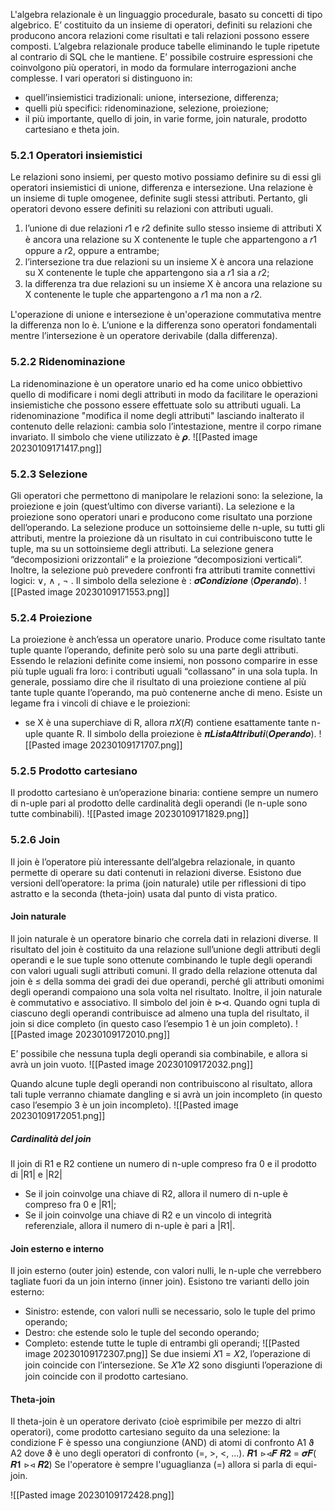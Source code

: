 L'algebra relazionale è un linguaggio procedurale, basato su concetti di tipo algebrico. 
E’ costituito da un insieme di operatori, definiti su relazioni che producono ancora relazioni come risultati e tali relazioni possono essere composti. 
L’algebra relazionale produce tabelle eliminando le tuple ripetute al contrario di SQL che le mantiene.
E’ possibile costruire espressioni che coinvolgono più operatori, in modo da formulare interrogazioni anche complesse. 
I vari operatori si distinguono in: 
- quell’insiemistici tradizionali: unione, intersezione, differenza; 
- quelli più specifici: ridenominazione, selezione, proiezione; 
- il più importante, quello di join, in varie forme, join naturale, prodotto cartesiano e theta join.

### 5.2.1 Operatori insiemistici
Le relazioni sono insiemi, per questo motivo possiamo definire su di essi gli operatori insiemistici di unione, differenza e intersezione. Una relazione è un insieme di tuple omogenee, definite sugli stessi attributi. Pertanto, gli operatori devono essere definiti su relazioni con attributi uguali.

1. l’unione di due relazioni 𝑟1 e 𝑟2 definite sullo stesso insieme di attributi X è ancora una relazione su X contenente le tuple che appartengono a 𝑟1 oppure a 𝑟2, oppure a entrambe; 
2. l’intersezione tra due relazioni su un insieme X è ancora una relazione su X contenente le tuple che appartengono sia a 𝑟1 sia a 𝑟2; 
3. la differenza tra due relazioni su un insieme X è ancora una relazione su X contenente le tuple che appartengono a 𝑟1 ma non a 𝑟2.

L'operazione di unione e intersezione è un'operazione commutativa mentre la differenza non lo è. L’unione e la differenza sono operatori fondamentali mentre l’intersezione è un operatore derivabile (dalla differenza).

### 5.2.2 Ridenominazione
La ridenominazione è un operatore unario ed ha come unico obbiettivo quello di modificare i nomi degli attributi in modo da facilitare le operazioni insiemistiche che possono essere effettuate solo su attributi uguali. La ridenominazione "modifica il nome degli attributi" lasciando inalterato il contenuto delle relazioni: cambia solo l’intestazione, mentre il corpo rimane invariato. Il simbolo che viene utilizzato è 𝝆.
![[Pasted image 20230109171417.png]]

### 5.2.3 Selezione
Gli operatori che permettono di manipolare le relazioni sono: la selezione, la proiezione e join (quest’ultimo con diverse varianti). La selezione e la proiezione sono operatori unari e producono come risultato una porzione dell’operando.
La selezione produce un sottoinsieme delle n-uple, su tutti gli attributi, mentre la proiezione dà un risultato in cui contribuiscono tutte le tuple, ma su un sottoinsieme degli attributi.
La selezione genera “decomposizioni orizzontali” e la proiezione “decomposizioni verticali”. Inoltre, la selezione può prevedere confronti fra attributi tramite connettivi logici: ∨, ∧ , ¬ . Il simbolo della selezione è : 𝝈𝑪𝒐𝒏𝒅𝒊𝒛𝒊𝒐𝒏𝒆 (𝑶𝒑𝒆𝒓𝒂𝒏𝒅𝒐).
![[Pasted image 20230109171553.png]]

### 5.2.4 Proiezione
La proiezione è anch’essa un operatore unario. Produce come risultato tante tuple quante l’operando, definite però solo su una parte degli attributi. Essendo le relazioni definite come insiemi, non possono comparire in esse più tuple uguali fra loro: i contributi uguali “collassano” in una sola tupla. In generale, possiamo dire che il risultato di una proiezione contiene al più tante tuple quante l’operando, ma può contenerne anche di meno. Esiste un legame fra i vincoli di chiave e le proiezioni:
- se X è una superchiave di R, allora 𝜋𝑋(𝑅) contiene esattamente tante n-uple quante R.
Il simbolo della proiezione è 𝝅𝑳𝒊𝒔𝒕𝒂𝑨𝒕𝒕𝒓𝒊𝒃𝒖𝒕𝒊(𝑶𝒑𝒆𝒓𝒂𝒏𝒅𝒐).
![[Pasted image 20230109171707.png]]

### 5.2.5 Prodotto cartesiano
Il prodotto cartesiano è un’operazione binaria: contiene sempre un numero di n-uple pari al prodotto delle cardinalità degli operandi (le n-uple sono tutte combinabili).
![[Pasted image 20230109171829.png]]

### 5.2.6 Join
Il join è l’operatore più interessante dell’algebra relazionale, in quanto permette di operare su dati contenuti in relazioni diverse. Esistono due versioni dell’operatore: la prima (join naturale) utile per riflessioni di tipo astratto e la seconda (theta-join) usata dal punto di vista pratico.

#### Join naturale
Il join naturale è un operatore binario che correla dati in relazioni diverse. Il risultato del join è costituito da una relazione sull’unione degli attributi degli operandi e le sue tuple sono ottenute combinando le tuple degli operandi con valori uguali sugli attributi comuni. Il grado della relazione ottenuta dal join è ≤ della somma dei gradi dei due operandi, perché gli attributi omonimi degli operandi compaiono una sola volta nel risultato. Inoltre, il join naturale è commutativo e associativo. Il simbolo del join è ⊳⊲.
Quando ogni tupla di ciascuno degli operandi contribuisce ad almeno una tupla del risultato, il join si dice completo (in questo caso l’esempio 1 è un join completo).
![[Pasted image 20230109172010.png]]

E’ possibile che nessuna tupla degli operandi sia combinabile, e allora si avrà un join vuoto.
![[Pasted image 20230109172032.png]]

Quando alcune tuple degli operandi non contribuiscono al risultato, allora tali tuple verranno chiamate dangling e si avrà un join incompleto (in questo caso l’esempio 3 è un join incompleto).
![[Pasted image 20230109172051.png]]

##### Cardinalità del join
Il join di R1 e R2 contiene un numero di n-uple compreso fra 0 e il prodotto di |R1| e |R2|
- Se il join coinvolge una chiave di R2, allora il numero di n-uple è compreso fra 0 e |R1|; 
- Se il join coinvolge una chiave di R2 e un vincolo di integrità referenziale, allora il numero di n-uple è pari a |R1|.

#### Join esterno e interno
Il join esterno (outer join) estende, con valori nulli, le n-uple che verrebbero tagliate fuori da un join interno (inner join). 
Esistono tre varianti dello join esterno:
- Sinistro: estende, con valori nulli se necessario, solo le tuple del primo operando; 
- Destro: che estende solo le tuple del secondo operando; 
- Completo: estende tutte le tuple di entrambi gli operandi;
![[Pasted image 20230109172307.png]]
Se due insiemi 𝑋1 = 𝑋2, l’operazione di join coincide con l’intersezione. Se 𝑋1𝑒 𝑋2 sono disgiunti l’operazione di join coincide con il prodotto cartesiano.

#### Theta-join
Il theta-join è un operatore derivato (cioè esprimibile per mezzo di altri operatori), come prodotto cartesiano seguito da una selezione: la condizione F è spesso una congiunzione (AND) di atomi di confronto A1 ϑ A2 dove ϑ è uno degli operatori di confronto (=, >, <, …).
𝑹𝟏 ⊳⊲𝑭 𝑹𝟐 = 𝝈𝑭( 𝑹𝟏 ⊳⊲ 𝑹𝟐)
Se l'operatore è sempre l'uguaglianza (=) allora si parla di equi-join.

![[Pasted image 20230109172428.png]]